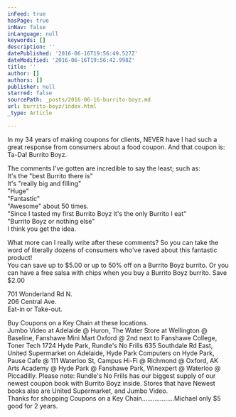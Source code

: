 ```yaml
---
inFeed: true
hasPage: true
inNav: false
inLanguage: null
keywords: []
description: ''
datePublished: '2016-06-16T19:56:49.527Z'
dateModified: '2016-06-16T19:56:42.998Z'
title: ''
author: []
authors: []
publisher: null
starred: false
sourcePath: _posts/2016-06-16-burrito-boyz.md
url: burrito-boyz/index.html
_type: Article

---
```

In my 34 years of making coupons for clients, NEVER have I had such a
great response from consumers about a food coupon. And that coupon is: 
Ta-Da! Burrito Boyz.

The comments I've gotten are incredible to say the least; such as:  
It's the "best Burrito there is"  
It's "really big and filling"  
"Huge"  
"Fantastic"  
"Awesome" about 50 times.  
"Since I tasted my first Burrito Boyz it's the only Burrito I eat"  
"Burrito Boyz or nothing else"  
I think you get the idea.

What more can I really write after these comments? So you can take 
the word of literally dozens of consumers who've raved about this 
fantastic product!  
You can save up to $5.00 or up to 50% off on a Burrito Boyz burrito. Or 
you can have a free salsa with chips when you buy a Burrito Boyz 
burrito. Save $2.00

701 Wonderland Rd N.  
206 Central Ave.  
Eat-in or Take-out.

Buy Coupons on a Key Chain at these locations.  
Jumbo Video at Adelaide @ Huron, The Water Store at Wellington @ 
Baseline, Fanshawe Mini Mart Oxford @ 2nd next to Fanshawe College, 
Toner Tech 1724 Hyde Park, Rundle's No Frills 635 Southdale Rd East, 
United Supermarket on Adelaide, Hyde Park Computers on Hyde Park, Pause 
Cafe @ 111 Waterloo St, Campus Hi-Fi @ Richmond @ Oxford, AK Arts 
Academy @ Hyde Park @ Fanshawe Park, Winexpert @ Waterloo @ Piccadilly. 
Please note: Rundle's No Frills has our biggest supply of our newest 
coupon book with Burrito Boyz inside. Stores that have Newest books also
are United Supermarket, and Jumbo Video.  
Thanks for shopping Coupons on a Key Chain..................Michael only $5 good for 2 years.